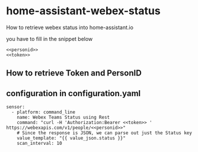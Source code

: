 # home-assistant-webex-status
How to retrieve webex status into home-assistant.io

you have to fill in the snippet below
```
<<personid>>
<<token>>
```  
  
## How to retrieve Token and PersonID
  
## configuration in configuration.yaml  
```
sensor:  
  - platform: command_line
    name: Webex Teams Status using Rest
    command: "curl -H 'Authorization:Bearer <<token>> ' https://webexapis.com/v1/people/<<personid>>"
    # Since the response is JSON, we can parse out just the Status key
    value_template: "{{ value_json.status }}"
    scan_interval: 10
```

